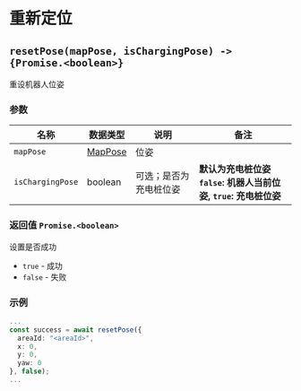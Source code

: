 # 重新定位

## `resetPose(mapPose, isChargingPose) -> {Promise.<boolean>}`

重设机器人位姿

### 参数

| 名称             | 数据类型                    | 说明                   | 备注                                                                      |
| ---------------- | --------------------------- | ---------------------- | ------------------------------------------------------------------------- |
| `mapPose`        | [MapPose](../../../Define/Define-MapPose) | 位姿                   |                                                                           |
| `isChargingPose` | boolean                     | 可选；是否为充电桩位姿 | **默认为充电桩位姿** <br> **`false`: 机器人当前位姿, `true`: 充电桩位姿** |

### 返回值 `Promise.<boolean>`

设置是否成功

- `true` - 成功
- `false` - 失败

### 示例

```typescript
...
const success = await resetPose({
  areaId: "<areaId>",
  x: 0,
  y: 0,
  yaw: 0
}, false);
...
```
